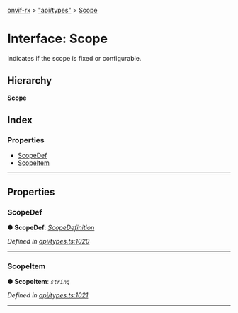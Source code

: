 [onvif-rx](../README.md) > ["api/types"](../modules/_api_types_.md) > [Scope](../interfaces/_api_types_.scope.md)

# Interface: Scope

Indicates if the scope is fixed or configurable.

## Hierarchy

**Scope**

## Index

### Properties

* [ScopeDef](_api_types_.scope.md#scopedef)
* [ScopeItem](_api_types_.scope.md#scopeitem)

---

## Properties

<a id="scopedef"></a>

###  ScopeDef

**● ScopeDef**: *[ScopeDefinition](../enums/_api_types_.scopedefinition.md)*

*Defined in [api/types.ts:1020](https://github.com/patrickmichalina/onvif-rx/blob/034e4d6/src/api/types.ts#L1020)*

___
<a id="scopeitem"></a>

###  ScopeItem

**● ScopeItem**: *`string`*

*Defined in [api/types.ts:1021](https://github.com/patrickmichalina/onvif-rx/blob/034e4d6/src/api/types.ts#L1021)*

___

